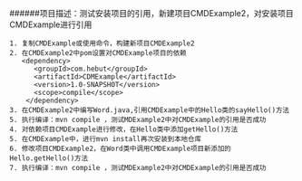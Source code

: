 ######项目描述：测试安装项目的引用，新建项目CMDExample2，对安装项目CMDExample进行引用

	1. 复制CMDExample或使用命令，构建新项目CMDExample2	
	2. 在CMDExample2中pom设置对CMDExample项目的依赖	  
	   <dependency>
	      <groupId>com.hebut</groupId>
	      <artifactId>CDMExample</artifactId>
	      <version>1.0-SNAPSHOT</version>
	      <scope>compile</scope>
	    </dependency> 
	3. 在CMDExample2中编写Word.java,引用CMDExample中的Hello类的sayHello()方法
	5. 执行编译：mvn compile ，测试MDExample2中对CMDExample的引用是否成功
	4. 对依赖项目CMDExample进行修改，在Hello类中添加getHello()方法
	5. 在CMDExample中，进行mvn install再次安装到本地仓库
	6. 修改项目CMDExample2，在Word类中调用CMDExample项目新添加的Hello.getHello()方法  
	7. 执行编译：mvn compile ，测试MDExample2中对CMDExample的引用是否成功  
		   

		   
